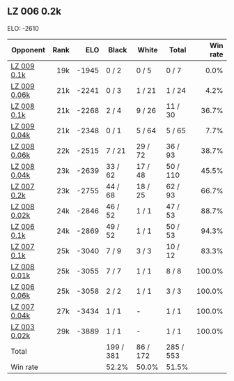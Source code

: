 ## LZ 006 0.2k ##

ELO: -2610

Opponent | Rank | ELO | Black | White | Total | Win rate
---------|-----:|----:|-------|-------|-------|-------:
[LZ 009 0.1k](LZ%20009%200.1k.md) | 19k | -1945 | 0 / 2 | 0 / 5 | 0 / 7 | 0.0%
[LZ 009 0.06k](LZ%20009%200.06k.md) | 21k | -2241 | 0 / 3 | 1 / 21 | 1 / 24 | 4.2%
[LZ 008 0.1k](LZ%20008%200.1k.md) | 21k | -2268 | 2 / 4 | 9 / 26 | 11 / 30 | 36.7%
[LZ 009 0.04k](LZ%20009%200.04k.md) | 21k | -2348 | 0 / 1 | 5 / 64 | 5 / 65 | 7.7%
[LZ 008 0.06k](LZ%20008%200.06k.md) | 22k | -2515 | 7 / 21 | 29 / 72 | 36 / 93 | 38.7%
[LZ 008 0.04k](LZ%20008%200.04k.md) | 23k | -2639 | 33 / 62 | 17 / 48 | 50 / 110 | 45.5%
[LZ 007 0.2k](LZ%20007%200.2k.md) | 23k | -2755 | 44 / 68 | 18 / 25 | 62 / 93 | 66.7%
[LZ 008 0.02k](LZ%20008%200.02k.md) | 24k | -2846 | 46 / 52 | 1 / 1 | 47 / 53 | 88.7%
[LZ 006 0.1k](LZ%20006%200.1k.md) | 24k | -2869 | 49 / 52 | 1 / 1 | 50 / 53 | 94.3%
[LZ 007 0.1k](LZ%20007%200.1k.md) | 25k | -3040 | 7 / 9 | 3 / 3 | 10 / 12 | 83.3%
[LZ 008 0.01k](LZ%20008%200.01k.md) | 25k | -3055 | 7 / 7 | 1 / 1 | 8 / 8 | 100.0%
[LZ 006 0.06k](LZ%20006%200.06k.md) | 25k | -3058 | 2 / 2 | 1 / 1 | 3 / 3 | 100.0%
[LZ 007 0.04k](LZ%20007%200.04k.md) | 27k | -3434 | 1 / 1 | - | 1 / 1 | 100.0%
[LZ 003 0.02k](LZ%20003%200.02k.md) | 29k | -3889 | 1 / 1 | - | 1 / 1 | 100.0%
Total | | | 199 / 381 | 86 / 172 | 285 / 553 | 
Win rate| | | 52.2% | 50.0% | 51.5% | 
